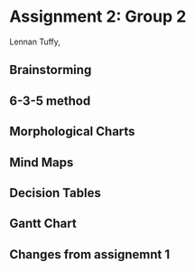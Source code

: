 # Assignment 2: Group 2

Lennan Tuffy,
<your name here>

## Brainstorming

## 6-3-5 method

## Morphological Charts

## Mind Maps

## Decision Tables

## Gantt Chart

## Changes from assignemnt 1
